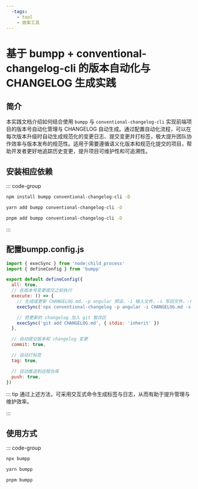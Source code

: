 ```yaml
---
  -tags:
    - tool
    - 效率工具
---
```


# 基于 bumpp + conventional-changelog-cli 的版本自动化与 CHANGELOG 生成实践

## 简介
本实践文档介绍如何结合使用 `bumpp` 与 `conventional-changelog-cli` 实现前端项目的版本号自动化管理与 CHANGELOG 自动生成。通过配置自动化流程，可以在每次版本升级时自动生成规范化的变更日志、提交变更并打标签，极大提升团队协作效率与版本发布的规范性。适用于需要遵循语义化版本和规范化提交的项目，帮助开发者更好地追踪历史变更，提升项目可维护性和可追溯性。


## 安装相应依赖

::: code-group

```bash [npm]
npm install bumpp conventional-changelog-cli -D
```

```bash [yarn]
yarn add bumpp conventional-changelog-cli -D
```

```bash [pnpm]
pnpm add bumpp conventional-changelog-cli -D
```

:::

## 配置bumpp.config.js
```javascript
import { execSync } from 'node:child_process'
import { defineConfig } from 'bumpp'

export default defineConfig({
  all: true,
  // 在版本号变更提交之前执行
  execute: () => {
    // 生成或更新 CHANGELOG.md，-p angular 预设，-i 输入文件，-s 写回文件，-r 0 从头开始生成
    execSync('npx conventional-changelog -p angular -i CHANGELOG.md -s -r 0', { stdio: 'inherit' })

    // 把更新的 changelog 加入 git 暂存区
    execSync('git add CHANGELOG.md', { stdio: 'inherit' })
  },

  // 自动提交版本和 changelog 变更
  commit: true,

  // 自动打标签
  tag: true,

  // 自动推送到远程仓库
  push: true,
})

```


::: tip
通过上述方法，可采用交互式命令生成标签与日志，从而有助于提升管理与维护效率。

:::

## 使用方式

::: code-group

```bash [npm]
npx bumpp
```

```bash [yarn]
yarn bumpp
```

```bash [pnpm]
pnpm bumpp
```
